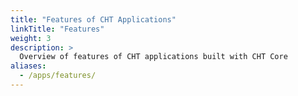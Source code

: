 ```yaml
---
title: "Features of CHT Applications"
linkTitle: "Features"
weight: 3
description: >
  Overview of features of CHT applications built with CHT Core
aliases:
  - /apps/features/
---
```


